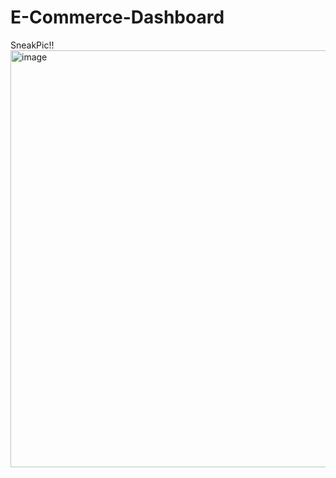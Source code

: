 # E-Commerce-Dashboard
SneakPic!!
<img width="1195" height="667" alt="image" src="https://github.com/user-attachments/assets/2d8d6a38-57f8-40d6-a6d6-5e221fbe5da1" />
